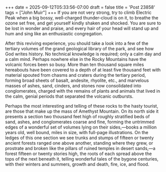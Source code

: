 +++
date = 2025-09-12T05:33:56-07:00
draft = false
title = 'Post 23858'
tags = ["John Muir"]
+++
If you are not very strong, try to climb Electric Peak when a big bossy, well-charged thunder-cloud is on it, to breathe the ozone set free, and get yourself kindly shaken and shocked. You are sure to be lost in wonder and praise, and every hair of your head will stand up and hum and sing like an enthusiastic congregation.

After this reviving experience, you should take a look into a few of the tertiary volumes of the grand geological library of the park, and see how God writes history. No technical knowledge is required; only a calm day and a calm mind. Perhaps nowhere else in the Rocky Mountains have the volcanic forces been so busy. More than ten thousand square miles hereabouts have been covered to a depth of at least five thousand feet with material spouted from chasms and craters during the tertiary period, forming broad sheets of basalt, andesite, rhyolite, etc., and marvelous masses of ashes, sand, cinders, and stones now consolidated into conglomerates, charged with the remains of plants and animals that lived in the calm, genial periods that separated the volcanic outbursts.

Perhaps the most interesting and telling of these rocks to the hasty tourist, are those that make up the mass of Amethyst Mountain. On its north side it presents a section two thousand feet high of roughly stratified beds of sand, ashes, and conglomerates coarse and fine, forming the untrimmed edges of a wonderful set of volumes lying on their sides,—books a million years old, well bound, miles in size, with full-page illustrations. On the ledges of this one section we see trunks and stumps of fifteen or twenty ancient forests ranged one above another, standing where they grew, or prostrate and broken like the pillars of ruined temples in desert sands,—a forest fifteen or twenty stories high, the roots of each spread above the tops of the next beneath it, telling wonderful tales of the bygone centuries, with their winters and summers, growth and death, fire, ice, and flood.
